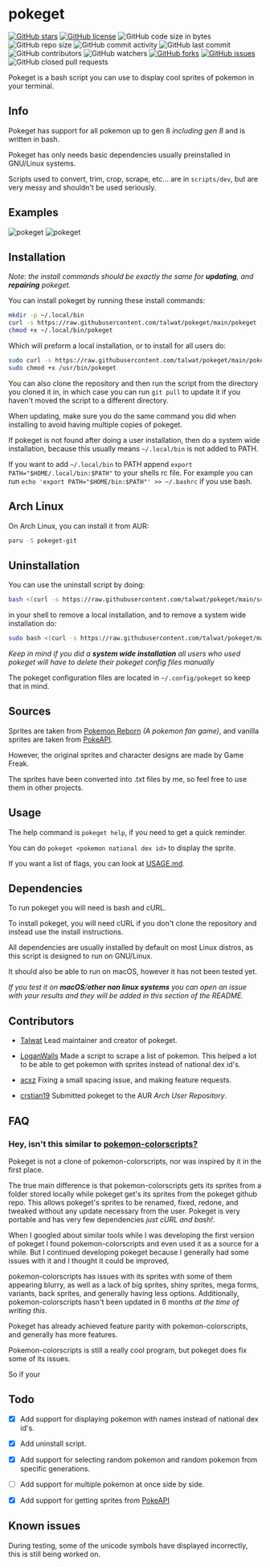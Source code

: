 # pokeget

[![GitHub stars](https://img.shields.io/github/stars/talwat/pokeget)](https://github.com/talwat/pokeget/stargazers)
[![GitHub license](https://img.shields.io/github/license/talwat/pokeget)](https://github.com/talwat/pokeget)
![GitHub code size in bytes](https://img.shields.io/github/languages/code-size/talwat/pokeget)
![GitHub repo size](https://img.shields.io/github/repo-size/talwat/pokeget)
![GitHub commit activity](https://img.shields.io/github/commit-activity/m/talwat/pokeget)
![GitHub last commit](https://img.shields.io/github/last-commit/talwat/pokeget)
![GitHub contributors](https://img.shields.io/github/contributors/talwat/pokeget)
![GitHub watchers](https://img.shields.io/github/watchers/talwat/pokeget)
[![GitHub forks](https://img.shields.io/github/forks/talwat/pokeget)](https://github.com/talwat/pokeget/network)
[![GitHub issues](https://img.shields.io/github/issues/talwat/pokeget)](https://github.com/talwat/pokeget/issues)
![GitHub closed pull requests](https://img.shields.io/github/issues-pr-closed/talwat/pokeget)

Pokeget is a bash script you can use to display cool sprites of pokemon in your terminal.

## Info

Pokeget has support for all pokemon up to gen 8 *including gen 8* and is written in bash.

Pokeget has only needs basic dependencies usually preinstalled in GNU/Linux systems.

Scripts used to convert, trim, crop, scrape, etc... are in `scripts/dev`, but are very messy and shouldn't be used seriously.

## Examples

![pokeget](https://github.com/talwat/pokeget/raw/main/examples/small1.png)
![pokeget](https://github.com/talwat/pokeget/raw/main/examples/big1.png)

## Installation

*Note: the install commands should be exactly the same for **updating**, and **repairing** pokeget.*

You can install pokeget by running these install commands:

```bash
mkdir -p ~/.local/bin
curl -s https://raw.githubusercontent.com/talwat/pokeget/main/pokeget --output ~/.local/bin/pokeget
chmod +x ~/.local/bin/pokeget
```

Which will preform a local installation, or to install for all users do:

```bash
sudo curl -s https://raw.githubusercontent.com/talwat/pokeget/main/pokeget --output /usr/bin/pokeget
sudo chmod +x /usr/bin/pokeget
```

You can also clone the repository and then run the script from the directory you cloned it in, in which case you can run `git pull` to update it if you haven't moved the script to a different directory.

When updating, make sure you do the same command you did when installing to avoid having multiple copies of pokeget.

If pokeget is not found after doing a user installation, then do a system wide installation, because this usually means `~/.local/bin` is not added to PATH.

If you want to add `~/.local/bin` to PATH append `export PATH="$HOME/.local/bin:$PATH"` to your shells rc file. For example you can run `echo 'export PATH="$HOME/bin:$PATH"' >> ~/.bashrc` if you use bash.

## Arch Linux

On Arch Linux, you can install it from AUR:

``` bash
paru -S pokeget-git
```

## Uninstallation

You can use the uninstall script by doing:

```bash
bash <(curl -s https://raw.githubusercontent.com/talwat/pokeget/main/scripts/uninstall.sh)
```

in your shell to remove a local installation, and to remove a system wide installation do:

```bash
sudo bash <(curl -s https://raw.githubusercontent.com/talwat/pokeget/main/scripts/uninstall.sh)
```

*Keep in mind if you did a **system wide installation** all users who used pokeget will have to delete their pokeget config files manually*

The pokeget configuration files are located in `~/.config/pokeget` so keep that in mind.

## Sources

Sprites are taken from [Pokemon Reborn](https://www.rebornevo.com/) *(A pokemon fan game)*, and vanilla sprites are taken from [PokeAPI](https://github.com/PokeAPI/sprites).

However, the original sprites and character designs are made by Game Freak.

The sprites have been converted into .txt files by me, so feel free to use them in other projects.

## Usage

The help command is `pokeget help`, if you need to get a quick reminder.

You can do `pokeget <pokemon national dex id>` to display the sprite.

If you want a list of flags, you can look at [USAGE.md](USAGE.md).

## Dependencies

To run pokeget you will need is bash and cURL.

To install pokeget, you will need cURL if you don't clone the repository and instead use the install instructions.

All dependencies are usually installed by default on most Linux distros, as this script is designed to run on GNU/Linux.

It should also be able to run on macOS, however it has not been tested yet.

*If you test it on **macOS**/**other non linux systems** you can open an issue with your results and they will be added in this section of the README.*

## Contributors

* [Talwat](https://github.com/talwat) Lead maintainer and creator of pokeget.

* [LoganWalls](https://github.com/LoganWalls) Made a script to scrape a list of pokemon.
This helped a lot to be able to get pokemon with sprites instead of national dex id's.

* [acxz](https://github.com/acxz) Fixing a small spacing issue, and making feature requests.

* [crstian19](https://github.com/crstian19) Submitted pokeget to the AUR *Arch User Repository*.

## FAQ

### Hey, isn't this similar to [pokemon-colorscripts?](https://gitlab.com/phoneybadger/pokemon-colorscripts/)

Pokeget is not a clone of pokemon-colorscripts, nor was inspired by it in the first place.

The true main difference is that pokemon-colorscripts gets its sprites from a folder stored locally while pokeget get's its sprites from the pokeget github repo.
This allows pokeget's sprites to be renamed, fixed, redone, and tweaked without any update necessary from the user. Pokeget is very portable and has very few dependencies *just cURL and bash!*.

When I googled about similar tools while I was developing the first version of pokeget I found pokemon-colorscripts and even used it as a source for a while.
But I continued developing pokeget because I generally had some issues with it and I thought it could be improved,

pokemon-colorscripts has issues with its sprites with some of them appearing blurry, as well as a lack of big sprites, shiny sprites, mega forms, variants, back sprites, and generally having less options. Additionally, pokemon-colorscripts hasn't been updated in 6 months *at the time of writing this*.

Pokeget has already achieved feature parity with pokemon-colorscripts, and generally has more features.

Pokemon-colorscripts is still a really cool program, but pokeget does fix some of its issues.

So if your

## Todo

* [x] Add support for displaying pokemon with names instead of national dex id's.

* [x] Add uninstall script.

* [x] Add support for selecting random pokemon and random pokemon from specific generations.

* [ ] Add support for multiple pokemon at once side by side.

* [x] Add support for getting sprites from [PokeAPI](https://github.com/PokeAPI)

## Known issues

During testing, some of the unicode symbols have displayed incorrectly, this is still being worked on.
